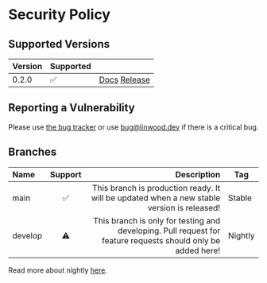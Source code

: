 # Security Policy

## Supported Versions

| Version | Supported          |                                                                                                                                            |
| ------- | ------------------ | ------------------------------------------------------------------------------------------------------------------------------------------ |
| 0.2.0   | :white_check_mark: | [Docs](https://docs.flow.linwood.dev/docs/dev/intro) [Release](https://github.com/LinwoodDev/Flow/releases/tag/v0.2.0)         |

## Reporting a Vulnerability

Please use [the bug tracker](https://github.com/LinwoodDev/Flow/issues) or use [bug@linwood.dev](mailto:bug@linwood.dev) if there is a critical bug.

## Branches

| Name    | Support |                                                                                                  Description | Tag     |
| :------ | :-----: | -----------------------------------------------------------------------------------------------------------: | ------- |
| main    |    ✅    |                   This branch is production ready. It will be updated when a new stable version is released! | Stable  |
| develop |    ⚠️    | This branch is only for testing and developing. Pull request for feature requests should only be added here! | Nightly |

Read more about nightly [here](https://docs.flow.linwood.dev/nightly).
